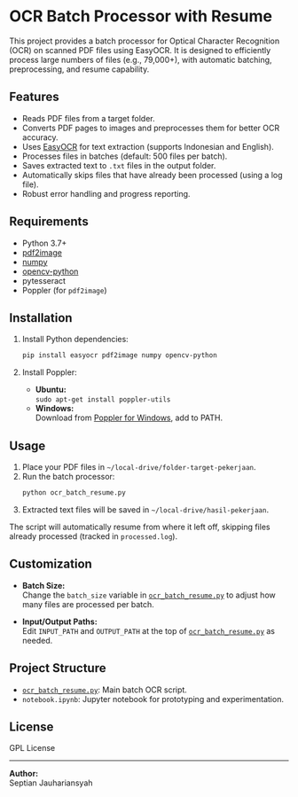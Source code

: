 # OCR Batch Processor with Resume

This project provides a batch processor for Optical Character Recognition (OCR) on scanned PDF files using EasyOCR. It is designed to efficiently process large numbers of files (e.g., 79,000+), with automatic batching, preprocessing, and resume capability.

## Features

- Reads PDF files from a target folder.
- Converts PDF pages to images and preprocesses them for better OCR accuracy.
- Uses [EasyOCR](https://github.com/JaidedAI/EasyOCR) for text extraction (supports Indonesian and English).
- Processes files in batches (default: 500 files per batch).
- Saves extracted text to `.txt` files in the output folder.
- Automatically skips files that have already been processed (using a log file).
- Robust error handling and progress reporting.

## Requirements

- Python 3.7+
- [pdf2image](https://pypi.org/project/pdf2image/)
- [numpy](https://numpy.org/)
- [opencv-python](https://pypi.org/project/opencv-python/)
- pytesseract
- Poppler (for `pdf2image`)

## Installation

1. Install Python dependencies:
    ```sh
    pip install easyocr pdf2image numpy opencv-python
    ```

2. Install Poppler:
    - **Ubuntu:**  
      `sudo apt-get install poppler-utils`
    - **Windows:**  
      Download from [Poppler for Windows](http://blog.alivate.com.au/poppler-windows/), add to PATH.

## Usage

1. Place your PDF files in `~/local-drive/folder-target-pekerjaan`.
2. Run the batch processor:
    ```sh
    python ocr_batch_resume.py
    ```
3. Extracted text files will be saved in `~/local-drive/hasil-pekerjaan`.

The script will automatically resume from where it left off, skipping files already processed (tracked in `processed.log`).

## Customization

- **Batch Size:**  
  Change the `batch_size` variable in [`ocr_batch_resume.py`](ocr_batch_resume.py) to adjust how many files are processed per batch.

- **Input/Output Paths:**  
  Edit `INPUT_PATH` and `OUTPUT_PATH` at the top of [`ocr_batch_resume.py`](ocr_batch_resume.py) as needed.

## Project Structure

- [`ocr_batch_resume.py`](ocr_batch_resume.py): Main batch OCR script.
- `notebook.ipynb`: Jupyter notebook for prototyping and experimentation.

## License

GPL License

---

**Author:**  
Septian Jauhariansyah